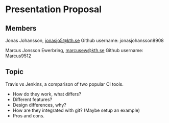 # Presentation Proposal

## Members
Jonas Johansson, jonasjo5@kth.se
Github username: jonasjohansson8908

Marcus Jonsson Ewerbring, marcusew@kth.se
Github username: Marcus9512

## Topic
Travis vs Jenkins, a comparison of two popular CI tools.
- How do they work, what differs?
- Different features?
- Design differences, why?
- How are they integrated with git? (Maybe setup an example)
- Pros and cons.

